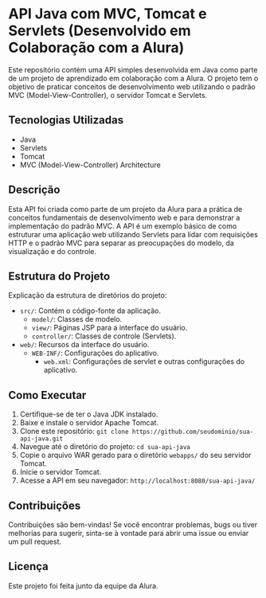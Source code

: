 # API Java com MVC, Tomcat e Servlets (Desenvolvido em Colaboração com a Alura)

Este repositório contém uma API simples desenvolvida em Java como parte de um projeto de aprendizado em colaboração com a Alura. O projeto tem o objetivo de praticar conceitos de desenvolvimento web utilizando o padrão MVC (Model-View-Controller), o servidor Tomcat e Servlets.

## Tecnologias Utilizadas

- Java
- Servlets
- Tomcat
- MVC (Model-View-Controller) Architecture

## Descrição

Esta API foi criada como parte de um projeto da Alura para a prática de conceitos fundamentais de desenvolvimento web e para demonstrar a implementação do padrão MVC. A API é um exemplo básico de como estruturar uma aplicação web utilizando Servlets para lidar com requisições HTTP e o padrão MVC para separar as preocupações do modelo, da visualização e do controle.

## Estrutura do Projeto

Explicação da estrutura de diretórios do projeto:

- `src/`: Contém o código-fonte da aplicação.
  - `model/`: Classes de modelo.
  - `view/`: Páginas JSP para a interface do usuário.
  - `controller/`: Classes de controle (Servlets).
- `web/`: Recursos da interface do usuário.
  - `WEB-INF/`: Configurações do aplicativo.
    - `web.xml`: Configurações de servlet e outras configurações do aplicativo.

## Como Executar

1. Certifique-se de ter o Java JDK instalado.
2. Baixe e instale o servidor Apache Tomcat.
3. Clone este repositório: `git clone https://github.com/seudominio/sua-api-java.git`
4. Navegue até o diretório do projeto: `cd sua-api-java`
5. Copie o arquivo WAR gerado para o diretório `webapps/` do seu servidor Tomcat.
6. Inicie o servidor Tomcat.
7. Acesse a API em seu navegador: `http://localhost:8080/sua-api-java/`

## Contribuições

Contribuições são bem-vindas! Se você encontrar problemas, bugs ou tiver melhorias para sugerir, sinta-se à vontade para abrir uma issue ou enviar um pull request.

## Licença

Este projeto foi feita junto da equipe da Alura.

